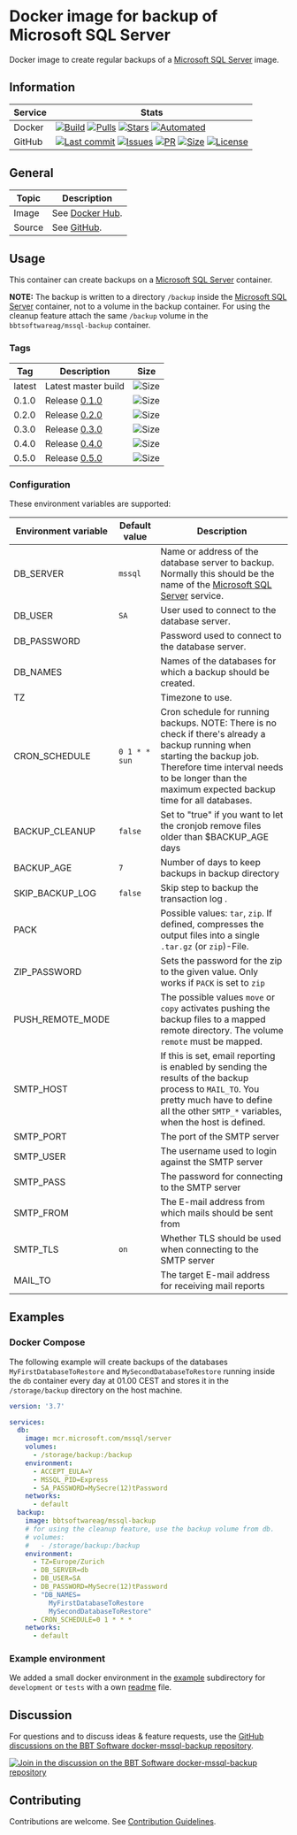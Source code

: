 # Docker image for backup of Microsoft SQL Server

Docker image to create regular backups of a [Microsoft SQL Server] image.

## Information

| Service | Stats                                                                                     |
|---------|-------------------------------------------------------------------------------------------|
| Docker  | [![Build](https://img.shields.io/docker/cloud/build/bbtsoftwareag/mssql-backup.svg?style=flat-square)](https://hub.docker.com/r/bbtsoftwareag/mssql-backup/builds) [![Pulls](https://img.shields.io/docker/pulls/bbtsoftwareag/mssql-backup.svg?style=flat-square)](https://hub.docker.com/r/bbtsoftwareag/mssql-backup) [![Stars](https://img.shields.io/docker/stars/bbtsoftwareag/mssql-backup.svg?style=flat-square)](https://hub.docker.com/r/bbtsoftwareag/mssql-backup) [![Automated](https://img.shields.io/docker/cloud/automated/bbtsoftwareag/mssql-backup.svg?style=flat-square)](https://hub.docker.com/r/bbtsoftwareag/mssql-backup/builds) |
| GitHub  | [![Last commit](https://img.shields.io/github/last-commit/bbtsoftware/docker-mssql-backup.svg?style=flat-square)](https://github.com/bbtsoftware/docker-mssql-backup/commits/master) [![Issues](https://img.shields.io/github/issues-raw/bbtsoftware/docker-mssql-backup.svg?style=flat-square)](https://github.com/bbtsoftware/docker-mssql-backup/issues) [![PR](https://img.shields.io/github/issues-pr-raw/bbtsoftware/docker-mssql-backup.svg?style=flat-square)](https://github.com/bbtsoftware/docker-mssql-backup/pulls) [![Size](https://img.shields.io/github/repo-size/bbtsoftware/docker-mssql-backup.svg?style=flat-square)](https://github.com/bbtsoftware/docker-mssql-backup/) [![License](https://img.shields.io/badge/license-MIT-blue.svg?style=flat-square)](https://github.com/bbtsoftware/docker-mssql-backup/blob/master/LICENSE) |

## General

| Topic  | Description                                                            |
|--------|------------------------------------------------------------------------|
| Image  | See [Docker Hub](https://hub.docker.com/r/bbtsoftwareag/mssql-backup). |
| Source | See [GitHub](https://github.com/bbtsoftware/docker-mssql-backup).      |

## Usage

This container can create backups on a [Microsoft SQL Server] container.

**NOTE:**
The backup is written to a directory `/backup` inside the [Microsoft SQL Server] container, not to a volume in the backup container.
For using the cleanup feature attach the same `/backup` volume in the `bbtsoftwareag/mssql-backup` container.

### Tags

| Tag    | Description                                                                             | Size                                                                                                                  |
|--------|-----------------------------------------------------------------------------------------|-----------------------------------------------------------------------------------------------------------------------|
| latest | Latest master build                                                                     | ![Size](https://shields.beevelop.com/docker/image/image-size/bbtsoftwareag/mssql-backup/latest.svg?style=flat-square) |
| 0.1.0  | Release [0.1.0](https://github.com/bbtsoftware/docker-mssql-backup/releases/tag/0.1.0)  | ![Size](https://shields.beevelop.com/docker/image/image-size/bbtsoftwareag/mssql-backup/0.1.0.svg?style=flat-square)  |
| 0.2.0  | Release [0.2.0](https://github.com/bbtsoftware/docker-mssql-backup/releases/tag/0.2.0)  | ![Size](https://shields.beevelop.com/docker/image/image-size/bbtsoftwareag/mssql-backup/0.2.0.svg?style=flat-square)  |
| 0.3.0  | Release [0.3.0](https://github.com/bbtsoftware/docker-mssql-backup/releases/tag/0.3.0)  | ![Size](https://shields.beevelop.com/docker/image/image-size/bbtsoftwareag/mssql-backup/0.3.0.svg?style=flat-square)  |
| 0.4.0  | Release [0.4.0](https://github.com/bbtsoftware/docker-mssql-backup/releases/tag/0.4.0)  | ![Size](https://shields.beevelop.com/docker/image/image-size/bbtsoftwareag/mssql-backup/0.4.0.svg?style=flat-square)  |
| 0.5.0  | Release [0.5.0](https://github.com/bbtsoftware/docker-mssql-backup/releases/tag/0.5.0)  | ![Size](https://shields.beevelop.com/docker/image/image-size/bbtsoftwareag/mssql-backup/0.5.0.svg?style=flat-square)  |

### Configuration

These environment variables are supported:

| Environment variable | Default value | Description                                                                                                                                                                                                                      |
|----------------------|---------------|----------------------------------------------------------------------------------------------------------------------------------------------------------------------------------------------------------------------------------|
| DB_SERVER            | `mssql`       | Name or address of the database server to backup. Normally this should be the name of the [Microsoft SQL Server] service.                                                                                                        |
| DB_USER              | `SA`          | User used to connect to the database server.                                                                                                                                                                                     |
| DB_PASSWORD          |               | Password used to connect to the database server.                                                                                                                                                                                 |
| DB_NAMES             |               | Names of the databases for which a backup should be created.                                                                                                                                                                     |
| TZ                   |               | Timezone to use.                                                                                                                                                                                                                 |
| CRON_SCHEDULE        | `0 1 * * sun` | Cron schedule for running backups. NOTE: There is no check if there's already a backup running when starting the backup job. Therefore time interval needs to be longer than the maximum expected backup time for all databases. |
| BACKUP_CLEANUP       | `false`       | Set to "true" if you want to let the cronjob remove files older than $BACKUP_AGE days                                                                                                                                            |
| BACKUP_AGE           | `7`           | Number of days to keep backups in backup directory                                                                                                                                                                               |
| SKIP_BACKUP_LOG      | `false`       | Skip step to backup the transaction log .                                                                                                                                                                                        |
| PACK                 |               | Possible values: `tar`, `zip`. If defined, compresses the output files into a single `.tar.gz` (or `zip`)-File.                                                                                                                  |
| ZIP_PASSWORD         |               | Sets the password for the zip to the given value. Only works if `PACK` is set to `zip`                                                                                                                                           |
| PUSH_REMOTE_MODE     |               | The possible values `move` or `copy` activates pushing the backup files to a mapped remote directory. The volume `remote` must be mapped.                                                                                        |
| SMTP_HOST            |               | If this is set, email reporting is enabled by sending the results of the backup process to `MAIL_TO`. You pretty much have to define all the other `SMTP_*` variables, when the host is defined.                                 |
| SMTP_PORT            |               | The port of the SMTP server                                                                                                                                                                                                      |
| SMTP_USER            |               | The username used to login against the SMTP server                                                                                                                                                                               |
| SMTP_PASS            |               | The password for connecting to the SMTP server                                                                                                                                                                                   |
| SMTP_FROM            |               | The E-mail address from which mails should be sent from                                                                                                                                                                          |
| SMTP_TLS             | `on`          | Whether TLS should be used when connecting to the SMTP server                                                                                                                                                                    |
| MAIL_TO              |               | The target E-mail address for receiving mail reports                                                                                                                                                                             |

## Examples

### Docker Compose

The following example will create backups of the databases `MyFirstDatabaseToRestore` and `MySecondDatabaseToRestore`
running inside the `db` container every day at 01.00 CEST and stores it in the `/storage/backup` directory on the host machine.

```yaml
version: '3.7'

services:
  db:
    image: mcr.microsoft.com/mssql/server
    volumes:
      - /storage/backup:/backup
    environment:
      - ACCEPT_EULA=Y
      - MSSQL_PID=Express
      - SA_PASSWORD=MySecre(12)tPassword
    networks:
      - default
  backup:
    image: bbtsoftwareag/mssql-backup
    # for using the cleanup feature, use the backup volume from db.
    # volumes:
    #   - /storage/backup:/backup
    environment:
      - TZ=Europe/Zurich
      - DB_SERVER=db
      - DB_USER=SA
      - DB_PASSWORD=MySecre(12)tPassword
      - "DB_NAMES=
          MyFirstDatabaseToRestore
          MySecondDatabaseToRestore"
      - CRON_SCHEDULE=0 1 * * *
    networks:
      - default
```

### Example environment

We added a small docker environment in the [example](https://github.com/bbtsoftware/docker-mssql-backup/tree/develop/example)
subdirectory for `development` or `tests` with a own [readme](https://github.com/bbtsoftware/docker-mssql-backup/blob/develop/example/README.md) file.

## Discussion

For questions and to discuss ideas & feature requests, use the [GitHub discussions on the BBT Software docker-mssql-backup repository](https://github.com/bbtsoftware/docker-mssql-backup/discussions).

[![Join in the discussion on the BBT Software docker-mssql-backup repository](https://img.shields.io/badge/GitHub-Discussions-green?logo=github)](https://github.com/bbtsoftware/docker-mssql-backup/discussions)

## Contributing

Contributions are welcome. See [Contribution Guidelines](CONTRIBUTING.md).

[Microsoft SQL Server]: https://hub.docker.com/_/microsoft-mssql-server
